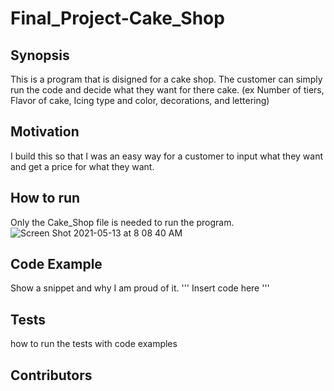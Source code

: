 # Final_Project-Cake_Shop

## Synopsis
This is a program that is disigned for a cake shop. The customer can simply run the code and decide what they want for there cake. (ex Number of tiers, Flavor of cake, Icing type and color, decorations, and lettering)

## Motivation
I build this so that I was an easy way for a customer to input what they want and get a price for what they want. 

## How to run
Only the Cake_Shop file is needed to run the program. 
![Screen Shot 2021-05-13 at 8 08 40 AM](https://user-images.githubusercontent.com/77160908/118137461-76050580-b3c2-11eb-8b49-3ed8aef6a990.png)


## Code Example
Show a snippet and why I am proud of it.
 '''
 Insert code here
 '''
 ## Tests
 how to run the tests with code examples
 
 ## Contributors
 
